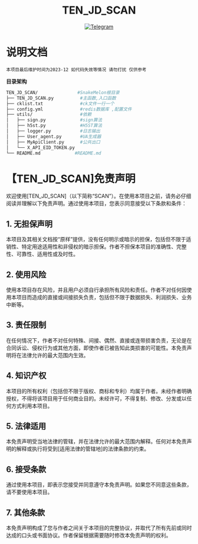 <div align="center">

# TEN_JD_SCAN
</div>
<p align="center">
  <a href="https://t.me/Ten_Yes">
    <img src="https://img.shields.io/badge/telegram-SnakMelon-blue?style=flat-square" alt="Telegram">
  </a>

# 说明文档
    本项目最后维护时间为2023-12 如代码失效等情况 请勿打扰 仅供参考

**目录架构**

```bash
TEN_JD_SCAN/               #SnakeMelon根目录
├── TEN_JD_SCAN.py          #主函数,入口函数
├── cklist.txt              #ck文件一行一个
├── config.yml              #redis数据库 ,配置文件
├── utils/                  #依赖
│   ├── sign.py             #sign算法
│   ├── h5st.py             #H5ST算法
│   ├── logger.py           #日志输出
│   ├── User_agent.py       #UA生成器
│   ├── MyApiClient.py      #公共出口
│   └── X_API_EID_TOKEN.py     
└── README.md             #README.md   
```

# 【TEN_JD_SCAN]免责声明

欢迎使用[TEN_JD_SCAN]（以下简称“SCAN”）。在使用本项目之前，请务必仔细阅读并理解以下免责声明。通过使用本项目，您表示同意接受以下条款和条件：

## 1. 无担保声明

本项目及其相关文档按“原样”提供，没有任何明示或暗示的担保，包括但不限于适销性、特定用途适用性和非侵权的暗示担保。作者不担保本项目的准确性、完整性、可靠性、适用性或及时性。

## 2. 使用风险

使用本项目存在风险，并且用户必须自行承担所有风险和责任。作者不对任何因使用本项目而造成的直接或间接损失负责，包括但不限于数据损失、利润损失、业务中断等。

## 3. 责任限制

在任何情况下，作者不对任何特殊、间接、偶然、直接或连带损害负责，无论是在合同诉讼、侵权行为或其他方面，即使作者已被告知此类损害的可能性。本免责声明将在法律允许的最大范围内生效。

## 4. 知识产权

本项目的所有权利（包括但不限于版权、商标和专利）均属于作者。未经作者明确授权，不得将该项目用于任何商业目的。未经许可，不得复制、修改、分发或以任何方式利用本项目。

## 5. 法律适用

本免责声明受当地法律的管辖，并在法律允许的最大范围内解释。任何对本免责声明的解释或执行将受到[适用法律的管辖地]的法律条款的约束。

## 6. 接受条款

通过使用本项目，即表示您接受并同意遵守本免责声明。如果您不同意这些条款，请不要使用本项目。

## 7. 其他条款

本免责声明构成了您与作者之间关于本项目的完整协议，并取代了所有先前或同时达成的口头或书面协议。作者保留根据需要随时修改本免责声明的权利。



